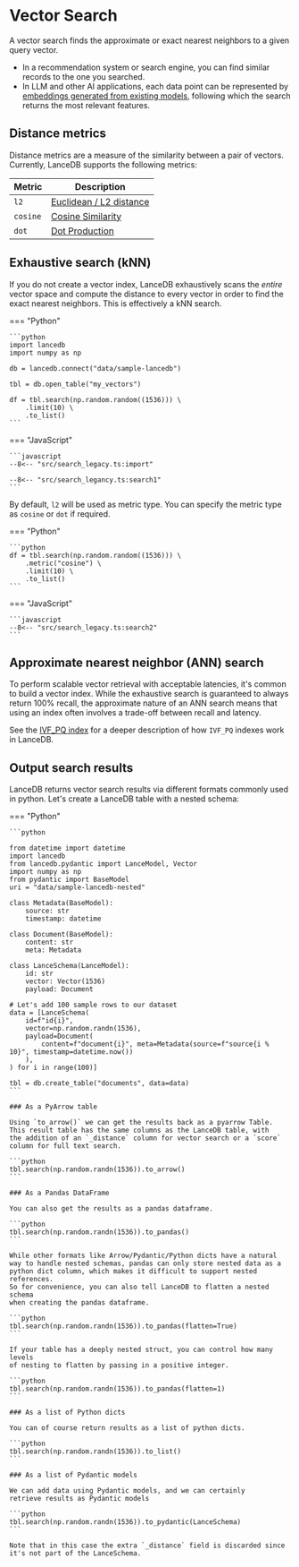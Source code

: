 # Vector Search

A vector search finds the approximate or exact nearest neighbors to a given query vector.

- In a recommendation system or search engine, you can find similar records to
  the one you searched.
- In LLM and other AI applications,
  each data point can be represented by [embeddings generated from existing models](embeddings/index.md),
  following which the search returns the most relevant features.

## Distance metrics

Distance metrics are a measure of the similarity between a pair of vectors.
Currently, LanceDB supports the following metrics:

| Metric   | Description                                                                 |
| -------- | --------------------------------------------------------------------------- |
| `l2`     | [Euclidean / L2 distance](https://en.wikipedia.org/wiki/Euclidean_distance) |
| `cosine` | [Cosine Similarity](https://en.wikipedia.org/wiki/Cosine_similarity)        |
| `dot`    | [Dot Production](https://en.wikipedia.org/wiki/Dot_product)                 |

## Exhaustive search (kNN)

If you do not create a vector index, LanceDB exhaustively scans the _entire_ vector space
and compute the distance to every vector in order to find the exact nearest neighbors. This is effectively a kNN search.

<!-- Setup Code
```python
import lancedb
import numpy as np
uri = "data/sample-lancedb"
db = lancedb.connect(uri)

data = [{"vector": row, "item": f"item {i}"}
     for i, row in enumerate(np.random.random((10_000, 1536)).astype('float32'))]

db.create_table("my_vectors", data=data)
```
-->

=== "Python"

    ```python
    import lancedb
    import numpy as np

    db = lancedb.connect("data/sample-lancedb")

    tbl = db.open_table("my_vectors")

    df = tbl.search(np.random.random((1536))) \
        .limit(10) \
        .to_list()
    ```

=== "JavaScript"

    ```javascript
    --8<-- "src/search_legacy.ts:import"

    --8<-- "src/search_legancy.ts:search1"
    ```

By default, `l2` will be used as metric type. You can specify the metric type as
`cosine` or `dot` if required.

=== "Python"

    ```python
    df = tbl.search(np.random.random((1536))) \
        .metric("cosine") \
        .limit(10) \
        .to_list()
    ```

=== "JavaScript"

    ```javascript
    --8<-- "src/search_legacy.ts:search2"
    ```

## Approximate nearest neighbor (ANN) search

To perform scalable vector retrieval with acceptable latencies, it's common to build a vector index.
While the exhaustive search is guaranteed to always return 100% recall, the approximate nature of
an ANN search means that using an index often involves a trade-off between recall and latency.

See the [IVF_PQ index](./concepts/index_ivfpq.md.md) for a deeper description of how `IVF_PQ`
indexes work in LanceDB.

## Output search results

LanceDB returns vector search results via different formats commonly used in python.
Let's create a LanceDB table with a nested schema:

=== "Python"

    ```python

    from datetime import datetime
    import lancedb
    from lancedb.pydantic import LanceModel, Vector
    import numpy as np
    from pydantic import BaseModel
    uri = "data/sample-lancedb-nested"

    class Metadata(BaseModel):
        source: str
        timestamp: datetime

    class Document(BaseModel):
        content: str
        meta: Metadata

    class LanceSchema(LanceModel):
        id: str
        vector: Vector(1536)
        payload: Document

    # Let's add 100 sample rows to our dataset
    data = [LanceSchema(
        id=f"id{i}",
        vector=np.random.randn(1536),
        payload=Document(
            content=f"document{i}", meta=Metadata(source=f"source{i % 10}", timestamp=datetime.now())
        ),
    ) for i in range(100)]

    tbl = db.create_table("documents", data=data)
    ```

    ### As a PyArrow table

    Using `to_arrow()` we can get the results back as a pyarrow Table.
    This result table has the same columns as the LanceDB table, with
    the addition of an `_distance` column for vector search or a `score`
    column for full text search.

    ```python
    tbl.search(np.random.randn(1536)).to_arrow()
    ```

    ### As a Pandas DataFrame

    You can also get the results as a pandas dataframe.

    ```python
    tbl.search(np.random.randn(1536)).to_pandas()
    ```

    While other formats like Arrow/Pydantic/Python dicts have a natural
    way to handle nested schemas, pandas can only store nested data as a
    python dict column, which makes it difficult to support nested references.
    So for convenience, you can also tell LanceDB to flatten a nested schema
    when creating the pandas dataframe.

    ```python
    tbl.search(np.random.randn(1536)).to_pandas(flatten=True)
    ```

    If your table has a deeply nested struct, you can control how many levels
    of nesting to flatten by passing in a positive integer.

    ```python
    tbl.search(np.random.randn(1536)).to_pandas(flatten=1)
    ```

    ### As a list of Python dicts

    You can of course return results as a list of python dicts.

    ```python
    tbl.search(np.random.randn(1536)).to_list()
    ```

    ### As a list of Pydantic models

    We can add data using Pydantic models, and we can certainly
    retrieve results as Pydantic models

    ```python
    tbl.search(np.random.randn(1536)).to_pydantic(LanceSchema)
    ```

    Note that in this case the extra `_distance` field is discarded since
    it's not part of the LanceSchema.

